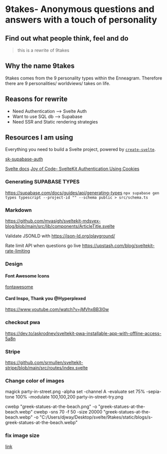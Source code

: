 # 9takes- Anonymous questions and answers with a touch of personality

## Find out what people think, feel and do

> this is a rewrite of 9takes

## Why the name 9takes

9takes comes from the 9 personality types within the Enneagram. Therefore there are 9 personalities/ worldviews/ takes on life.

## Reasons for rewrite

- Need Authentication --> Svelte Auth
- Want to use SQL db --> Supabase
- Need SSR and Static rendering strategies

## Resources I am using

Everything you need to build a Svelte project, powered by [`create-svelte`](https://github.com/sveltejs/kit/tree/master/packages/create-svelte).

[sk-supabase-auth](https://github.com/huntabyte/sk-supabase-auth)

[Svelte docs](https://kit.svelte.dev/docs/project-structure)
[Joy of Code- SvelteKit Authentication Using Cookies](https://www.youtube.com/watch?v=E3VG-dLCRUk)

### Generating SUPABASE TYPES

<https://supabase.com/docs/guides/api/generating-types>
`npx supabase gen types typescript --project-id "" --schema public > src/schema.ts`

### Markdown

<https://github.com/mvasigh/sveltekit-mdsvex-blog/blob/main/src/lib/components/ArticleTitle.svelte>

Validate JSONLD with <https://json-ld.org/playground/>

Rate limit API when questions go live
<https://upstash.com/blog/sveltekit-rate-limiting>

### Design

#### Font Awesome Icons

[fontawesome](https://fontawesome.com/)

#### Card Inspo, Thank you @Hyperplexed

<https://www.youtube.com/watch?v=jMVhxBB3l0w>

### checkout pwa

<https://dev.to/askrodney/sveltekit-pwa-installable-app-with-offline-access-5a8n>

### Stripe

<https://github.com/srmullen/sveltekit-stripe/blob/main/src/routes/index.svelte>

### Change color of images

magick party-in-street.png -alpha set -channel A -evaluate set 75% -sepia-tone 100% -modulate 100,100,200 party-in-street-try.png

cwebp "greek-statues-at-the-beach.png" -o "greek-statues-at-the-beach.webp"
cwebp -sns 70 -f 50 -size 20000 "greek-statues-at-the-beach.webp" -o "C:/Users/djway/Desktop/svelte/9takes/static/blogs/s-greek-statues-at-the-beach.webp"

### fix image size

[link](https://www.youtube.com/watch?v=fp9eVtkQ4EA)

<!--
## transitions
https://www.youtube.com/watch?v=ecP8RwpkiQw
-->

<!-- Zooom into question so it takes over the page -->
<!-- Experiment to sort emotion words -->

 <!-- 
 https://rodneylab.com/stylelint-sveltekit/
 npx stylelint "**/*.{css,scss}" --fix 
 -->
